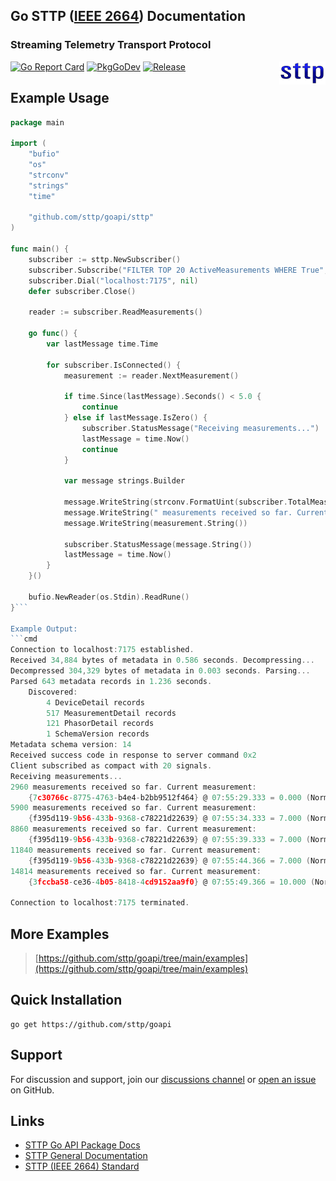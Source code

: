 ## Go STTP ([IEEE 2664](https://standards.ieee.org/project/2664.html)) Documentation
### Streaming Telemetry Transport Protocol

<img align="right" src="img/sttp.png">

[![Go Report Card](https://goreportcard.com/badge/github.com/sttp/goapi)](https://goreportcard.com/report/github.com/sttp/goapi)
[![PkgGoDev](https://pkg.go.dev/badge/github.com/sttp/goapi)](https://pkg.go.dev/github.com/sttp/goapi)
[![Release](https://img.shields.io/github/release/sttp/goapi.svg?style=flat-square)](https://github.com/sttp/goapi/releases/latest)

## Example Usage
```go
package main

import (
    "bufio"
    "os"
    "strconv"
    "strings"
    "time"

    "github.com/sttp/goapi/sttp"
)

func main() {
    subscriber := sttp.NewSubscriber()
    subscriber.Subscribe("FILTER TOP 20 ActiveMeasurements WHERE True", nil)
    subscriber.Dial("localhost:7175", nil)
    defer subscriber.Close()

    reader := subscriber.ReadMeasurements()

    go func() {
        var lastMessage time.Time

        for subscriber.IsConnected() {
            measurement := reader.NextMeasurement()

            if time.Since(lastMessage).Seconds() < 5.0 {
                continue
            } else if lastMessage.IsZero() {
                subscriber.StatusMessage("Receiving measurements...")
                lastMessage = time.Now()
                continue
            }

            var message strings.Builder

            message.WriteString(strconv.FormatUint(subscriber.TotalMeasurementsReceived(), 10))
            message.WriteString(" measurements received so far. Current measurement:\n    ")
            message.WriteString(measurement.String())

            subscriber.StatusMessage(message.String())
            lastMessage = time.Now()
        }
    }()

    bufio.NewReader(os.Stdin).ReadRune()
}```

Example Output:
```cmd
Connection to localhost:7175 established.
Received 34,884 bytes of metadata in 0.586 seconds. Decompressing...
Decompressed 304,329 bytes of metadata in 0.003 seconds. Parsing...
Parsed 643 metadata records in 1.236 seconds.
    Discovered:
        4 DeviceDetail records
        517 MeasurementDetail records
        121 PhasorDetail records
        1 SchemaVersion records
Metadata schema version: 14
Received success code in response to server command 0x2
Client subscribed as compact with 20 signals.
Receiving measurements...
2960 measurements received so far. Current measurement:
    {7c30766c-8775-4763-b4e4-b2bb9512f464} @ 07:55:29.333 = 0.000 (Norm)
5900 measurements received so far. Current measurement:
    {f395d119-9b56-433b-9368-c78221d22639} @ 07:55:34.333 = 7.000 (Norm)
8860 measurements received so far. Current measurement:
    {f395d119-9b56-433b-9368-c78221d22639} @ 07:55:39.333 = 7.000 (Norm)
11840 measurements received so far. Current measurement:
    {f395d119-9b56-433b-9368-c78221d22639} @ 07:55:44.366 = 7.000 (Norm)
14814 measurements received so far. Current measurement:
    {3fccba58-ce36-4b05-8418-4cd9152aa9f0} @ 07:55:49.366 = 10.000 (Norm)

Connection to localhost:7175 terminated.
```

## More Examples
> [https://github.com/sttp/goapi/tree/main/examples](https://github.com/sttp/goapi/tree/main/examples)


## Quick Installation
```console
go get https://github.com/sttp/goapi
```

## Support
For discussion and support, join our [discussions channel](https://github.com/sttp/goapi/discussions) or [open an issue](https://github.com/sttp/goapi/issues) on GitHub.
## Links

* [STTP Go API Package Docs](https://pkg.go.dev/github.com/sttp/goapi)
* [STTP General Documentation](https://sttp.github.io/documentation/)
* [STTP (IEEE 2664) Standard](https://standards.ieee.org/project/2664.html)